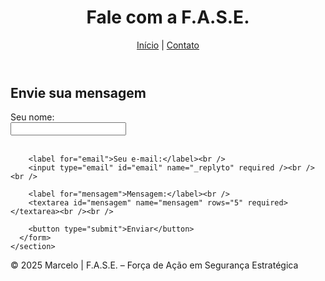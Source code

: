 <!DOCTYPE html>
<html lang="pt-BR">
<head>
  <meta charset="UTF-8" />
  <meta name="viewport" content="width=device-width, initial-scale=1.0" />
  <title>Contato | Ghost Creator</title>
  <link rel="stylesheet" href="style.css" />
</head>
<body>
  <header>
    <h1>Fale com a F.A.S.E.</h1>
    <nav>
      <a href="index.html">Início</a> |
      <a href="contato.html">Contato</a>
    </nav>
  </header>

  <main>
    <section>
      <h2>Envie sua mensagem</h2>
      <form action="https://formspree.io/f/manjzdvq" method="POST">
        <label for="nome">Seu nome:</label><br />
        <input type="text" id="nome" name="nome" required /><br /><br />

        <label for="email">Seu e-mail:</label><br />
        <input type="email" id="email" name="_replyto" required /><br /><br />

        <label for="mensagem">Mensagem:</label><br />
        <textarea id="mensagem" name="mensagem" rows="5" required></textarea><br /><br />

        <button type="submit">Enviar</button>
      </form>
    </section>
  </main>

  <footer>
    <p>© 2025 Marcelo | F.A.S.E. – Força de Ação em Segurança Estratégica</p>
  </footer>
</body>
</html>
